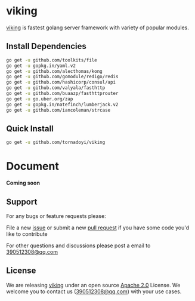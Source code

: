 # viking

[viking](https://github.com/tornadoyi/viking) is fastest golang server framework with variety of popular modules.

## Install Dependencies
```bash
go get -u github.com/toolkits/file
go get -u gopkg.in/yaml.v2
go get -u github.com/alecthomas/kong
go get -u github.com/gomodule/redigo/redis
go get -u github.com/hashicorp/consul/api
go get -u github.com/valyala/fasthttp
go get -u github.com/buaazp/fasthttprouter
go get -u go.uber.org/zap
go get -u gopkg.in/natefinch/lumberjack.v2
go get -u github.com/iancoleman/strcase
```

## Quick Install

```bash
go get -u github.com/tornadoyi/viking
```


# Document
**Coming soon**


## Support

For any bugs or feature requests please:

File a new [issue](https://github.com/tornadoyi/viking/issues) or submit
a new [pull request](https://github.com/tornadoyi/viking/pulls) if you
have some code you'd like to contribute

For other questions and discussions please post a email to 390512308@qq.com


## License

We are releasing [viking](https://github.com/tornadoyi/viking) under an open source
[Apache 2.0](https://www.apache.org/licenses/LICENSE-2.0) License. We welcome you to contact us (390512308@qq.com) with your use cases.